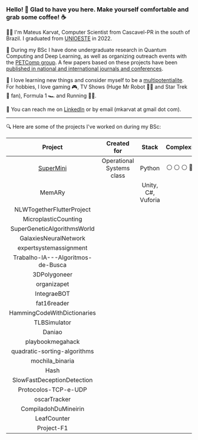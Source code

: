 ### Hello! :wave: Glad to have you here. Make yourself comfortable and grab some coffee! :coffee:

:man_student: I'm Mateus Karvat, Computer Scientist from Cascavel-PR in the south of Brazil. I graduated from [UNIOESTE](https://www.unioeste.br/portal/) in 2022.

:microscope: During my BSc I have done undergraduate research in Quantum Computing and Deep Learning, as well as organizing outreach events with the [PETComp group](https://petsite-bd39a.web.app/). A few papers based on these projects have been [published in national and international journals and conferences](https://scholar.google.com.br/citations?user=0NHCSV4AAAAJ).

:cowboy_hat_face: I love learning new things and consider myself to be a [multipotentialite](https://puttylike.com/terminology/). For hobbies, I love gaming :video_game:, TV Shows (Huge Mr Robot :man_technologist: and Star Trek :vulcan_salute: fan), Formula 1 :racing_car: and Running :running_man:.

:incoming_envelope: You can reach me on [LinkedIn](https://www.linkedin.com/in/mateus-karvat-camara/) or by email (mkarvat at gmail dot com).

---

:mag: Here are some of the projects I've worked on during my BSc:

|            **Project**            |      **Created for**      | **Stack** | **Complexity** | **Year** |
|:---------------------------------:|:-------------------------:|:---------:|:--------------:|:--------:|
|             [SuperMini](https://github.com/MahatKC/SuperMini)             | Operational Systems class |   Python  |  :white_circle: :white_circle: :white_circle: :red_circle: :red_circle:              |     2022     |
|               MemARy              |                           |Unity, C#, Vuforia|                |    2020      |
|     NLWTogetherFlutterProject     |                           |           |                |     2021     |
|        MicroplasticCounting       |                           |           |                |      2021    |
|    SuperGeneticAlgorithmsWorld    |                           |           |                |      2021    |
|       GalaxiesNeuralNetwork       |                           |           |                |      2021    |
|       expertsystemassignment      |                           |           |                |     2021     |
| Trabalho-IA---Algoritmos-de-Busca |                           |           |                |      2021    |
|            3DPolygoneer           |                           |           |                |     2021     |
|            organizapet            |                           |           |                |      2021    |
|            IntegraeBOT            |                           |           |                |     2021     |
|            fat16reader            |                           |           |                |      2022    |
|    HammingCodeWithDictionaries    |                           |           |                |     2020     |
|            TLBSimulator           |                           |           |                |    2022      |
|               Daniao              |                           |           |                |     2021     |
|          playbookmegahack         |                           |           |                |    2020      |
|    quadratic-sorting-algorithms   |                           |           |                |     2022     |
|          mochila_binaria          |                           |           |                |    2022      |
|                Hash               |                           |           |                |     2022     |
|     SlowFastDeceptionDetection    |                           |           |                |    2022      |
|        Protocolos-TCP-e-UDP       |                           |           |                |    2022      |
|            oscarTracker           |                           |           |                |     2021     |
|        CompiladohDuMineirin       |                           |           |                |    2022      |
|            LeafCounter            |                           |           |                |   2020       |
|             Project-F1            |                           |           |                |    2021      |
